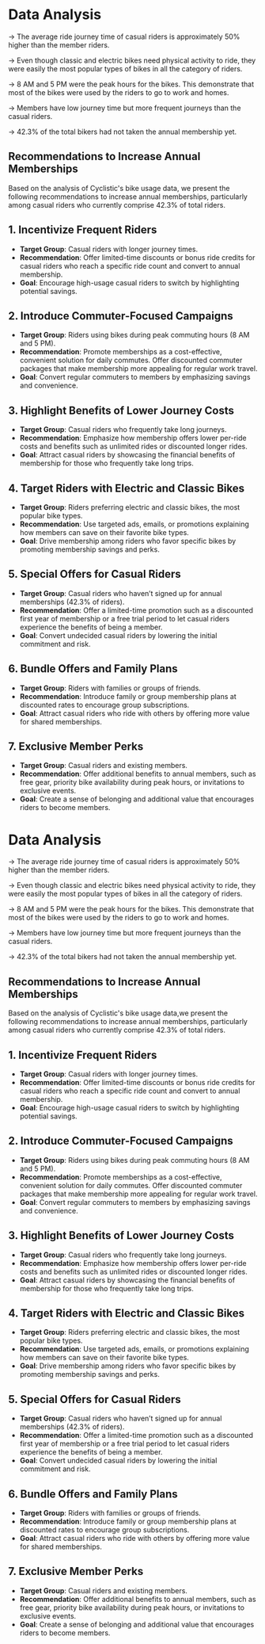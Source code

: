 <h1>Data Analysis </h1>
<tb>
<tr><p>-> The average ride journey time of casual riders is approximately 50% higher than the member riders.</p></tr>
<tr><p>-> Even though classic and electric bikes need physical activity to ride, they were easily the most popular types of bikes in all the category of riders. </p></tr>
<tr><p>-> 8 AM and 5 PM were the peak hours for the bikes. This demonstrate that most of the bikes were used by the riders to go to work and homes.
</p><tr>-> Members have low journey time but more frequent journeys than the casual riders.</p></tr>
</p><tr>-> 42.3% of the total bikers had not taken the annual membership yet.</p></tr>
</tb>

<div>
<h2>Recommendations to Increase Annual Memberships</h2>

Based on the analysis of Cyclistic's bike usage data, we present the following recommendations to increase annual memberships, particularly among casual riders who currently comprise 42.3% of total riders.

## 1. Incentivize Frequent Riders
- **Target Group**: Casual riders with longer journey times.
- **Recommendation**: Offer limited-time discounts or bonus ride credits for casual riders who reach a specific ride count and convert to annual membership.
- **Goal**: Encourage high-usage casual riders to switch by highlighting potential savings.

## 2. Introduce Commuter-Focused Campaigns
- **Target Group**: Riders using bikes during peak commuting hours (8 AM and 5 PM).
- **Recommendation**: Promote memberships as a cost-effective, convenient solution for daily commutes. Offer discounted commuter packages that make membership more appealing for regular work travel.
- **Goal**: Convert regular commuters to members by emphasizing savings and convenience.

## 3. Highlight Benefits of Lower Journey Costs
- **Target Group**: Casual riders who frequently take long journeys.
- **Recommendation**: Emphasize how membership offers lower per-ride costs and benefits such as unlimited rides or discounted longer rides.
- **Goal**: Attract casual riders by showcasing the financial benefits of membership for those who frequently take long trips.

## 4. Target Riders with Electric and Classic Bikes
- **Target Group**: Riders preferring electric and classic bikes, the most popular bike types.
- **Recommendation**: Use targeted ads, emails, or promotions explaining how members can save on their favorite bike types.
- **Goal**: Drive membership among riders who favor specific bikes by promoting membership savings and perks.

## 5. Special Offers for Casual Riders
- **Target Group**: Casual riders who haven’t signed up for annual memberships (42.3% of riders).
- **Recommendation**: Offer a limited-time promotion such as a discounted first year of membership or a free trial period to let casual riders experience the benefits of being a member.
- **Goal**: Convert undecided casual riders by lowering the initial commitment and risk.

## 6. Bundle Offers and Family Plans
- **Target Group**: Riders with families or groups of friends.
- **Recommendation**: Introduce family or group membership plans at discounted rates to encourage group subscriptions.
- **Goal**: Attract casual riders who ride with others by offering more value for shared memberships.

## 7. Exclusive Member Perks
- **Target Group**: Casual riders and existing members.
- **Recommendation**: Offer additional benefits to annual members, such as free gear, priority bike availability during peak hours, or invitations to exclusive events.
- **Goal**: Create a sense of belonging and additional value that encourages riders to become members.


</div>
<h1>Data Analysis </h1>
<tb>
<tr><p>-> The average ride journey time of casual riders is approximately 50% higher than the member riders.</p></tr>
<tr><p>-> Even though classic and electric bikes need physical activity to ride, they were easily the most popular types of bikes in all the category of riders. </p></tr>
<tr><p>-> 8 AM and 5 PM were the peak hours for the bikes. This demonstrate that most of the bikes were used by the riders to go to work and homes.
</p><tr>-> Members have low journey time but more frequent journeys than the casual riders.</p></tr>
</p><tr>-> 42.3% of the total bikers had not taken the annual membership yet.</p></tr>
</tb>

<div>
<h2>Recommendations to Increase Annual Memberships</h2>

Based on the analysis of Cyclistic's bike usage data,we present the following recommendations to increase annual memberships, particularly among casual riders who currently comprise 42.3% of total riders.

## 1. Incentivize Frequent Riders
- **Target Group**: Casual riders with longer journey times.
- **Recommendation**: Offer limited-time discounts or bonus ride credits for casual riders who reach a specific ride count and convert to annual membership.
- **Goal**: Encourage high-usage casual riders to switch by highlighting potential savings.

## 2. Introduce Commuter-Focused Campaigns
- **Target Group**: Riders using bikes during peak commuting hours (8 AM and 5 PM).
- **Recommendation**: Promote memberships as a cost-effective, convenient solution for daily commutes. Offer discounted commuter packages that make membership more appealing for regular work travel.
- **Goal**: Convert regular commuters to members by emphasizing savings and convenience.

## 3. Highlight Benefits of Lower Journey Costs
- **Target Group**: Casual riders who frequently take long journeys.
- **Recommendation**: Emphasize how membership offers lower per-ride costs and benefits such as unlimited rides or discounted longer rides.
- **Goal**: Attract casual riders by showcasing the financial benefits of membership for those who frequently take long trips.

## 4. Target Riders with Electric and Classic Bikes
- **Target Group**: Riders preferring electric and classic bikes, the most popular bike types.
- **Recommendation**: Use targeted ads, emails, or promotions explaining how members can save on their favorite bike types.
- **Goal**: Drive membership among riders who favor specific bikes by promoting membership savings and perks.

## 5. Special Offers for Casual Riders
- **Target Group**: Casual riders who haven’t signed up for annual memberships (42.3% of riders).
- **Recommendation**: Offer a limited-time promotion such as a discounted first year of membership or a free trial period to let casual riders experience the benefits of being a member.
- **Goal**: Convert undecided casual riders by lowering the initial commitment and risk.

## 6. Bundle Offers and Family Plans
- **Target Group**: Riders with families or groups of friends.
- **Recommendation**: Introduce family or group membership plans at discounted rates to encourage group subscriptions.
- **Goal**: Attract casual riders who ride with others by offering more value for shared memberships.

## 7. Exclusive Member Perks
- **Target Group**: Casual riders and existing members.
- **Recommendation**: Offer additional benefits to annual members, such as free gear, priority bike availability during peak hours, or invitations to exclusive events.
- **Goal**: Create a sense of belonging and additional value that encourages riders to become members.


</div>